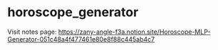 # horoscope_generator

Visit notes page:
https://zany-angle-f3a.notion.site/Horoscope-MLP-Generator-051c48a4f477461e80e8f88c445ab4c7

